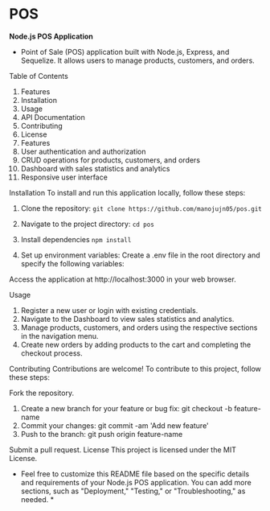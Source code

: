 # POS
**Node.js POS Application**

* Point of Sale (POS) application built with Node.js, Express, and Sequelize. It allows users to manage products, customers, and orders. 

Table of Contents
1. Features
2. Installation
3. Usage
4. API Documentation
5. Contributing
6. License
7. Features
8. User authentication and authorization
9. CRUD operations for products, customers, and orders
10. Dashboard with sales statistics and analytics
11. Responsive user interface

Installation
To install and run this application locally, follow these steps:

1. Clone the repository:
``` git clone https://github.com/manojujn05/pos.git ```

2. Navigate to the project directory:
``` cd pos ```

3. Install dependencies
``` npm install ```

4. Set up environment variables:
Create a .env file in the root directory and specify the following variables:

Access the application at http://localhost:3000 in your web browser.

Usage
1. Register a new user or login with existing credentials.
2. Navigate to the Dashboard to view sales statistics and analytics.
3. Manage products, customers, and orders using the respective sections in the navigation menu.
4. Create new orders by adding products to the cart and completing the checkout process.


Contributing
Contributions are welcome! To contribute to this project, follow these steps:

Fork the repository.
1. Create a new branch for your feature or bug fix: git checkout -b feature-name
2. Commit your changes: git commit -am 'Add new feature'
3. Push to the branch: git push origin feature-name

Submit a pull request.
License
This project is licensed under the MIT License.

* Feel free to customize this README file based on the specific details and requirements of your Node.js POS application. You can add more sections, such as "Deployment," "Testing," or "Troubleshooting," as needed. *